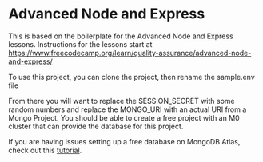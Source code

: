 # Advanced Node and Express

This is based on the boilerplate for the Advanced Node and Express lessons. Instructions for the lessons start at https://www.freecodecamp.org/learn/quality-assurance/advanced-node-and-express/

To use this project, you can clone the project, then rename the sample.env file

From there you will want to replace the SESSION_SECRET with some random numbers and replace the MONGO_URI with an actual URI from a Mongo Project. You should be able to create a free project with an M0 cluster that can provide the database for this project.

If you are having issues setting up a free database on MongoDB Atlas, check out this [tutorial](https://www.freecodecamp.org/news/get-started-with-mongodb-atlas/).